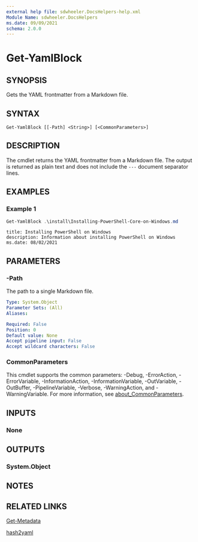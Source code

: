 ```yaml
---
external help file: sdwheeler.DocsHelpers-help.xml
Module Name: sdwheeler.DocsHelpers
ms.date: 09/09/2021
schema: 2.0.0
---
```


# Get-YamlBlock

## SYNOPSIS
Gets the YAML frontmatter from a Markdown file.

## SYNTAX

```
Get-YamlBlock [[-Path] <String>] [<CommonParameters>]
```

## DESCRIPTION

The cmdlet returns the YAML frontmatter from a Markdown file. The output is returned as plain text
and does not include the `---` document separator lines.

## EXAMPLES

### Example 1

```powershell
Get-YamlBlock .\install\Installing-PowerShell-Core-on-Windows.md
```

```Output
title: Installing PowerShell on Windows
description: Information about installing PowerShell on Windows
ms.date: 08/02/2021
```

## PARAMETERS

### -Path

The path to a single Markdown file.

```yaml
Type: System.Object
Parameter Sets: (All)
Aliases:

Required: False
Position: 0
Default value: None
Accept pipeline input: False
Accept wildcard characters: False
```

### CommonParameters

This cmdlet supports the common parameters: -Debug, -ErrorAction, -ErrorVariable,
-InformationAction, -InformationVariable, -OutVariable, -OutBuffer, -PipelineVariable, -Verbose,
-WarningAction, and -WarningVariable. For more information, see
[about_CommonParameters](http://go.microsoft.com/fwlink/?LinkID=113216).

## INPUTS

### None

## OUTPUTS

### System.Object

## NOTES

## RELATED LINKS

[Get-Metadata](Get-Metadata.md)

[hash2yaml](hash2yaml.md)
